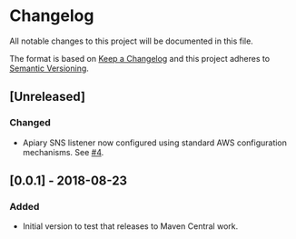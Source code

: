 # Changelog
All notable changes to this project will be documented in this file.

The format is based on [Keep a Changelog](http://keepachangelog.com/en/1.0.0/) and this project adheres to [Semantic Versioning](http://semver.org/spec/v2.0.0.html).

## [Unreleased]
### Changed
- Apiary SNS listener now configured using standard AWS configuration mechanisms. See [#4](https://github.com/ExpediaInc/apiary-extensions/issues/4).

## [0.0.1] - 2018-08-23
### Added
- Initial version to test that releases to Maven Central work.